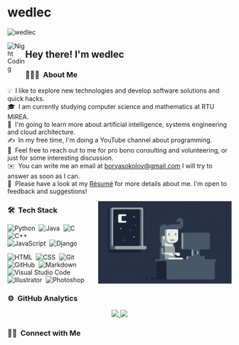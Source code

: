 # wedlec
![wedlec](https://sun9-66.userapi.com/impg/s3oxyC0BKscyoN1f41CQKX0eYHjIcebvaR5RhA/oYa3duy3AbU.jpg?size=2560x800&quality=96&sign=62bcf274bda168c0e77a9bcaee2069ef&type=album)

<img alt="Night Coding" src="./assets/Hand%20Wave.gif" width='40' align="left"/><h2>Hey there! I'm wedlec</h2>

<!-- ## 👋 &nbsp;Hey there! I'm wedlec-->

### 👨🏻‍💻 &nbsp;About Me

💡 &nbsp;I like to explore new technologies and develop software solutions and quick hacks.\
🎓 &nbsp;I am currently studying computer science and mathematics at RTU MIREA.\
🌱 &nbsp;I'm going to learn more about artificial intelligence, systems engineering and cloud architecture.\
✍️ &nbsp;In my free time, I'm doing a YouTube channel about programming.\
💬 &nbsp;Feel free to reach out to me for pro bono consulting and volunteering, or just for some interesting discussion.\
✉️ &nbsp;You can write me an email at boryasokolov@gmail.com I will try to answer as soon as I can.\
📄 &nbsp;Please have a look at my [Résumé](https://github.com/Wedlec129) for more details about me. I'm open to feedback and suggestions!

<img alt="Night Coding" src="https://raw.githubusercontent.com/AVS1508/AVS1508/master/assets/Night-Coding.gif" align="right"/>

### 🛠 &nbsp;Tech Stack

![Python](https://img.shields.io/badge/-Python-05122A?style=flat&logo=python)&nbsp;
![Java](https://img.shields.io/badge/-Java-05122A?style=flat&logo=Java&logoColor=FFA518)&nbsp;
![C](https://img.shields.io/badge/-C-05122A?style=flat&logo=C&logoColor=A8B9CC)&nbsp;
![C++](https://img.shields.io/badge/-C++-05122A?style=flat&logo=C%2B%2B&logoColor=00599C)\
![JavaScript](https://img.shields.io/badge/-JavaScript-05122A?style=flat&logo=javascript)&nbsp;
![Django](https://img.shields.io/badge/-Django-05122A?style=flat&logo=django&logoColor=092E20)&nbsp;


![HTML](https://img.shields.io/badge/-HTML-05122A?style=flat&logo=HTML5)&nbsp;
![CSS](https://img.shields.io/badge/-CSS-05122A?style=flat&logo=CSS3&logoColor=1572B6)&nbsp;
![Git](https://img.shields.io/badge/-Git-05122A?style=flat&logo=git)&nbsp;
![GitHub](https://img.shields.io/badge/-GitHub-05122A?style=flat&logo=github)&nbsp;
![Markdown](https://img.shields.io/badge/-Markdown-05122A?style=flat&logo=markdown)\
![Visual Studio Code](https://img.shields.io/badge/-Visual%20Studio%20Code-05122A?style=flat&logo=visual-studio-code&logoColor=007ACC)&nbsp;
![Illustrator](https://img.shields.io/badge/-Illustrator-05122A?style=flat&logo=adobe-illustrator)&nbsp;
![Photoshop](https://img.shields.io/badge/-Photoshop-05122A?style=flat&logo=adobe-photoshop)&nbsp;


### ⚙️ &nbsp;GitHub Analytics

<p align="center">
<a href="https://github.com/AVS1508">
  <img height="180em" src="https://github-readme-stats-eight-theta.vercel.app/api?username=Wedlec129&show_icons=true&theme=algolia&include_all_commits=true&count_private=true"/>
  <img height="180em" src="https://github-readme-stats-eight-theta.vercel.app/api/top-langs/?username=Wedlec129&layout=compact&langs_count=8&theme=algolia"/>
</a>
</p>

### 🤝🏻 &nbsp;Connect with Me


